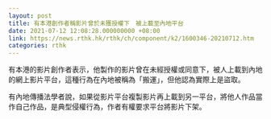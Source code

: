 ```yaml
---
layout: post
title: 有本港創作者稱影片曾於未獲授權下　被上載至內地平台
date: 2021-07-12 12:08:28.000000000 +08:00
link: https://news.rthk.hk/rthk/ch/component/k2/1600346-20210712.htm
categories: rthk
---
```


有本港的影片創作者表示，他製作的影片曾在未經授權或同意下，被人上載到內地的網上影片平台，這種行為在內地被稱為「搬運」，但他認為實際上是盜取。

有內地傳播法學者說，如果從影片平台複製影片再上載到另一平台，將他人作品當作自己作品，是典型侵權行為，作者有權要求平台將影片下架。
